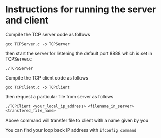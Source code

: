 # Instructions for running the server and client

Compile the TCP server code as follows

```shell
gcc TCPServer.c -o TCPServer
```

then start the server for listening the default port 8888 which is set in TCPServer.c

```shell
./TCPSServer
```

Compile the TCP client code as follows

```shell
gcc TCPClient.c -o TCPClient
```

then request a particular file from server as follows

```shell
./TCPClient <your_local_ip_address> <filename_in_server> <transfered_file_name> 
```

Above command will transfer file to client with a name given by you

You can find your loop back IP address with `ifconfig command`
